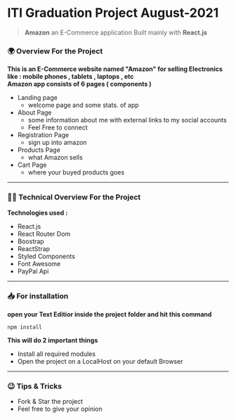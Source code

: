 # ITI Graduation Project August-2021
> **Amazon** an E-Commerce application Built mainly with **React.js**

### 🌍 Overview For the Project
 **This is an E-Commerce website named "Amazon" for selling Electronics like : mobile phones , tablets , laptops , etc**
<br>
**Amazon app consists of 6 pages ( components )**
- Landing page
  - welcome page and some stats. of app
- About Page
  - some information about me with external links to my social accounts
  - Feel Free to connect
- Registration Page
  - sign up into amazon
- Products Page
  - what Amazon sells
- Cart Page
  - where your buyed products goes

<hr>

### 👨‍💻 Technical Overview For the Project
**Technologies used :**
- React.js
- React Router Dom
- Boostrap
- ReactStrap
- Styled Components
- Font Awesome
- PayPal Api

<hr>

### 📥 For installation
**open your Text Editior inside the project folder and hit this command**

```npm
npm install
```
**This will do 2 important things**
- Install all required modules
- Open the project on a LocalHost on your default Browser

<hr>

### 😉 Tips & Tricks
- Fork & Star the project
- Feel free to give your opinion
